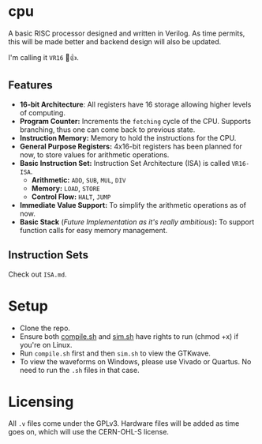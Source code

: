 # cpu

A basic RISC processor designed and written in Verilog. As time permits, this will be made better and backend design will also be updated.

I'm calling it `VR16` 🙂👍.

## Features
- **16-bit Architecture**: All registers have 16 storage allowing higher levels of computing.
- **Program Counter:** Increments the `fetching` cycle of the CPU. Supports branching, thus one can come back to previous state.
- **Instruction Memory:** Memory to hold the instructions for the CPU.
- **General Purpose Registers:** 4x16-bit registers has been planned for now, to store values for arithmetic operations.
- **Basic Instruction Set:** Instruction Set Architecture (ISA) is called `VR16-ISA`.
    - **Arithmetic:** `ADD`, `SUB`, `MUL`, `DIV`
    - **Memory:** `LOAD`, `STORE`
    - **Control Flow:** `HALT`, `JUMP`
- **Immediate Value Support:** To simplify the arithmetic operations as of now.
- **Basic Stack** (*Future Implementation as it's really ambitious*)**:** To support function calls for easy memory management.

## Instruction Sets
Check out `ISA.md`.

# Setup
- Clone the repo.
- Ensure both [compile.sh](compile.sh) and [sim.sh](sim.sh) have rights to run (chmod +x) if you're on Linux.
- Run `compile.sh` first and then `sim.sh` to view the GTKwave.
- To view the waveforms on Windows, please use Vivado or Quartus. No need to run the `.sh` files in that case. 

# Licensing
All `.v` files come under the GPLv3. Hardware files will be added as time goes on, which will use the CERN-OHL-S license.
